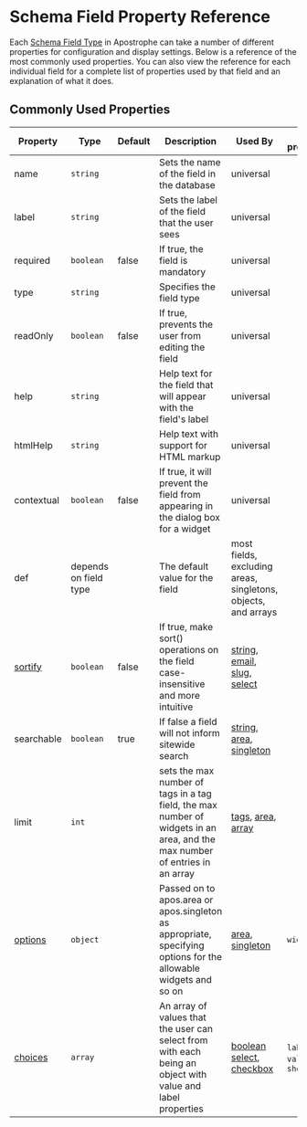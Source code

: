 # Schema Field Property Reference

Each [Schema Field Type](/reference/field-types) in Apostrophe can take a number of different properties for configuration and display settings. Below is a reference of the most commonly used properties. You can also view the reference for each individual field for a complete list of properties used by that field and an explanation of what it does.

## Commonly Used Properties

| Property | Type | Default | Description | Used By | Sub-properties |
|----------|------|---------|-------------|---------|----------------|
|name | `string` | | Sets the name of the field in the database | universal | |
|label | `string` | | Sets the label of the field that the user sees | universal | |
|required | `boolean` | false | If true, the field is mandatory | universal | |
|type | `string` | | Specifies the field type | universal | |
|readOnly | `boolean` | false | If true, prevents the user from editing the field | universal | |
|help | `string` | | Help text for the field that will appear with the field's label | universal | |
|htmlHelp | `string` | | Help text with support for HTML markup | universal | |
|contextual | `boolean` | false | If true, it will prevent the field from appearing in the dialog box for a widget | universal | |
|def | depends on field type | | The default value for the field | most fields, excluding areas, singletons, objects, and arrays | |
|[sortify](sortify.md) | `boolean` | false | If true, make sort() operations on the field case-insensitive and more intuitive  | [string](../field-types/string.md), [email](../field-types/email.md), [slug](../field-types/slug.md), [select](../field-types/select.md) | |
|searchable | `boolean` | true | If false a field will not inform sitewide search | [string](../field-types/string.md), [area](../field-types/area.md), [singleton](../field-types/singleton.md) | |
|limit | `int` | | sets the max number of tags in a tag field, the max number of widgets in an area, and the max number of entries in an array  |[tags](../field-types/tags.md), [area](../field-types/area.md), [array](../field-types/array.md)  | |
|[options](properties/options.md) | `object` | | Passed on to apos.area or apos.singleton as appropriate, specifying options for the allowable widgets and so on | [area](../field-types/area.md), [singleton](../field-types/singleton.md) | `widgets` |
|[choices](properties/choices.md) | `array` | | An array of values that the user can select from with each being an object with value and label properties | [boolean](../field-types/boolean.md) [select](../field-types/select.md), [checkbox](../field-types/checkbox.md) | `label`, `value`, `showFields` |
